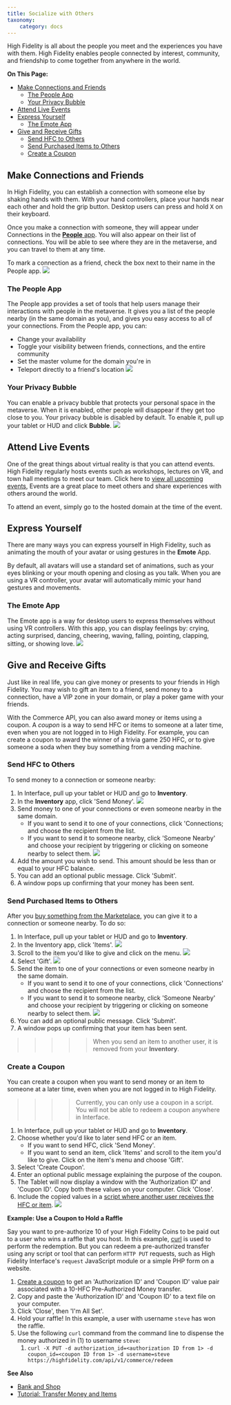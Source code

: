 ```yaml
---
title: Socialize with Others
taxonomy:
    category: docs 
---
```

High Fidelity is all about the people you meet and the experiences you have with them. High Fidelity enables people connected by interest, community, and friendship to come together from anywhere in the world.

**On This Page:**
* [Make Connections and Friends](#make-connections-and-friends)
	* [The People App](#the-people-app)
	* [Your Privacy Bubble](#your-privacy-bubble)
* [Attend Live Events](#attend-live-events)
* [Express Yourself](#express-yourself)
	* [The Emote App](#the-emote-app)
* [Give and Receive Gifts](#give-and-receive-gifts)
	* [Send HFC to Others](#send-hfc-to-others)
	* [Send Purchased Items to Others](#send-purchased-items-to-others)
	* [Create a Coupon](#create-a-coupon)

## Make Connections and Friends

In High Fidelity, you can establish a connection with someone else by shaking hands with them. With your hand controllers, place your hands near each other and hold the grip button. Desktop users can press and hold <kbd class="keyboard">X</kbd> on their keyboard. 

Once you make a connection with someone, they will appear under Connections in the [**People** app](#the-people-app). You will also appear on their list of connections. You will be able to see where they are in the metaverse, and you can travel to them at any time. 

To mark a connection as a friend, check the box next to their name in the People app. ![](make-connection.png)

### The People App

The People app provides a set of tools that help users manage their interactions with people in the metaverse. It gives you a list of the people nearby (in the same domain as you), and gives you easy access to all of your connections. From the People app, you can: 

* Change your availability
* Toggle your visibility between friends, connections, and the entire community
* Set the master volume for the domain you're in
* Teleport directly to a friend's location
![](people-nearby.png)

### Your Privacy Bubble

You can enable a privacy bubble that protects your personal space in the metaverse. When it is enabled, other people will disappear if they get too close to you. Your privacy bubble is disabled by default. To enable it, pull up your tablet or HUD and click **Bubble**.
![](privacy-bubble.png)

## Attend Live Events

One of the great things about virtual reality is that you can attend events. High Fidelity regularly hosts events such as workshops, lectures on VR, and town hall meetings to meet our team. Click here to [view all upcoming events](https://tockify.com/hifieventscalendar/agenda), Events are a great place to meet others and share experiences with others around the world.

To attend an event, simply go to the hosted domain at the time of the event.

## Express Yourself

There are many ways you can express yourself in High Fidelity, such as animating the mouth of your avatar or using gestures in the **Emote** App. 

By default, all avatars will use a standard set of animations, such as your eyes blinking or your mouth opening and closing as you talk. When you are using a VR controller, your avatar will automatically mimic your hand gestures and movements. 

### The Emote App

The Emote app is a way for desktop users to express themselves without using VR controllers. With this app, you can display feelings by: crying, acting surprised, dancing, cheering, waving, falling, pointing, clapping, sitting, or showing love. ![](emote-app.png)

## Give and Receive Gifts

Just like in real life, you can give money or presents to your friends in High Fidelity. You may wish to gift an item to a friend, send money to a connection, have a VIP zone in your domain, or play a poker game with your friends. 

With the Commerce API, you can also award money or items using a coupon. A _coupon_ is a way to send HFC or items to someone at a later time, even when you are not logged in to High Fidelity. For example, you can create a coupon to award the winner of a trivia game 250 HFC, or to give someone a soda when they buy something from a vending machine.

### Send HFC to Others

To send money to a connection or someone nearby:
1. In Interface, pull up your tablet or HUD and go to **Inventory**.
2. In the **Inventory** app, click 'Send Money'. ![](send-money.PNG)
3. Send money to one of your connections or even someone nearby in the same domain.  
	* If you want to send it to one of your connections, click 'Connections; and choose the recipient from the list.
	* If you want to send it to someone nearby, click 'Someone Nearby' and choose your recipient by triggering or clicking on someone nearby to select them. ![](nearby.PNG)
4. Add the amount you wish to send. This amount should be less than or equal to your HFC balance. 
5. You can add an optional public message. Click 'Submit'. 
6. A window pops up confirming that your money has been sent. 

### Send Purchased Items to Others

After you [buy something from the Marketplace](../bank-and-shop#shopping-the-marketplace), you can give it to a connection or someone nearby. To do so: 
1. In Interface, pull up your tablet or HUD and go to **Inventory**.
2. In the Inventory app, click 'Items'. ![](items-tab.png)
3. Scroll to the item you'd like to give and click on the menu. ![](item-menu.png)
4. Select 'Gift'. ![](gift-item.png)
5. Send the item to one of your connections or even someone nearby in the same domain. 
	* If you want to send it to one of your connections, click 'Connections' and choose the recipient from the list.
	* If you want to send it to someone nearby, click 'Someone Nearby' and choose your recipient by triggering or clicking on someone nearby to select them. ![](nearby.PNG)
6. You can add an optional public message. Click 'Submit'. 
7. A window pops up confirming that your item has been sent.  

>>>>>When you send an item to another user, it is removed from your **Inventory**.

### Create a Coupon
You can create a coupon when you want to send money or an item to someone at a later time, even when you are not logged in to High Fidelity.  
>>>> Currently, you can only use a coupon in a script. You will not be able to redeem a coupon anywhere in Interface.

1. In Interface, pull up your tablet or HUD and go to **Inventory**.
2. Choose whether you'd like to later send HFC or an item.
	* If you want to send HFC, click 'Send Money'.
	* If you want to send an item, click 'Items' and scroll to the item you'd like to give. Click on the item's menu and choose 'Gift'.
3. Select 'Create Coupon'.
4. Enter an optional public message explaining the purpose of the coupon. 
5. The Tablet will now display a window with the 'Authorization ID' and 'Coupon ID'. Copy both these values on your computer. Click 'Close'.
6. Include the copied values in a [script where another user receives the HFC or item](../../script/write-scripts/transfer-money-items).
![](create-coupon.png)

**Example: Use a Coupon to Hold a Raffle**  

Say you want to pre-authorize 10 of your High Fidelity Coins to be paid out to a user who wins a raffle that you host. In this example, [curl](https://curl.haxx.se/) is used to perform the redemption. But you can redeem a pre-authorized transfer using any script or tool that can perform `HTTP PUT` requests, such as High Fidelity Interface's `request` JavaScript module or a simple PHP form on a website.

1. [Create a coupon](#create-a-coupon) to get an 'Authorization ID' and 'Coupon ID' value pair associated with a 10-HFC Pre-Authorized Money transfer.
2. Copy and paste the 'Authorization ID' and 'Coupon ID' to a text file on your computer.
3. Click 'Close', then 'I'm All Set'.
4. Hold your raffle! In this example, a user with username `steve` has won the raffle.
5. Use the following `curl` command from the command line to dispense the money authorized in (1) to username `steve`:
   1. `curl -X PUT -d authorization_id=<authorization ID from 1> -d coupon_id=<coupon ID from 1> -d username=steve https://highfidelity.com/api/v1/commerce/redeem`

**See Also**

+ [Bank and Shop](../explore/bank-and-shop)
+ [Tutorial: Transfer Money and Items](../../script/transfer-hfc-tutorial)